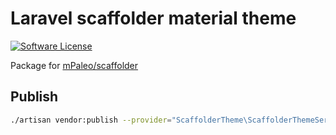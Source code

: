 # Laravel scaffolder material theme
[![Software License](https://img.shields.io/badge/license-MIT-blue.svg?style=flat-square)](LICENSE)

Package for [mPaleo/scaffolder](https://github.com/mPaleo/scaffolder)
## Publish
```bash
./artisan vendor:publish --provider="ScaffolderTheme\ScaffolderThemeServiceProvider" --force
````

